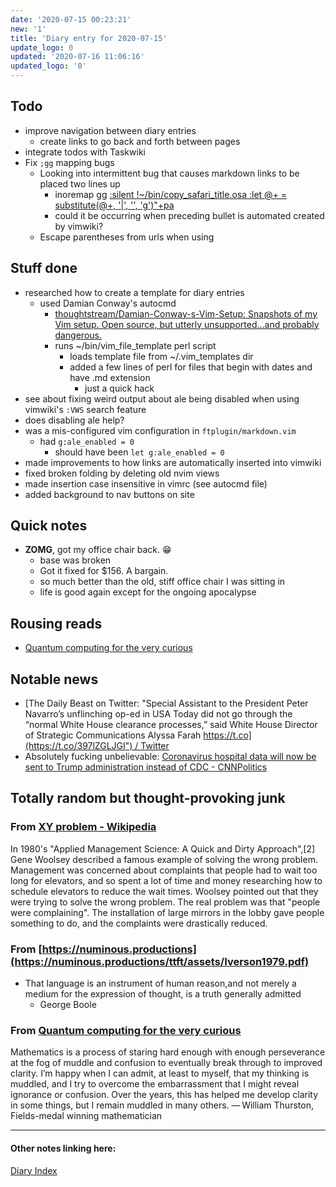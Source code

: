 ```yaml
---
date: '2020-07-15 00:23:21'
new: '1'
title: 'Diary entry for 2020-07-15'
update_logo: 0
updated: '2020-07-16 11:06:16'
updated_logo: '0'
---
```

## Todo
* improve navigation between diary entries
  * create links to go back and forth between pages
* integrate todos with Taskwiki
* Fix `;gg` mapping bugs
  * Looking into intermittent bug that causes markdown links to be placed two
    lines up
    * inoremap <Leader>gg [<esc>:silent !~/bin/copy_safari_title.osa <cr>:let @+ = substitute(@+, '\|', '', 'g')<cr>"+pa](/<esc>:silent-!~/bin/copy_safari_url.osa-<cr>"+pa)
    * could it be occurring when preceding bullet is automated created by
      vimwiki?
  * Escape parentheses from urls when using

## Stuff done
* researched how to create a template for diary entries
  * used Damian Conway's autocmd
    * [thoughtstream/Damian-Conway-s-Vim-Setup: Snapshots of my Vim setup. Open
      source, but utterly unsupported...and probably
      dangerous.](https://github.com/thoughtstream/Damian-Conway-s-Vim-Setup)
    * runs ~/bin/vim_file_template perl script
      * loads template file from ~/.vim_templates dir
      * added a few lines of perl for files that begin with dates and have .md
        extension
        * just a quick hack
* see about fixing weird output about ale being disabled when using vimwiki's
  `:VWS` search feature
 * does disabling ale help?
  * was a mis-configured vim configuration in `ftplugin/markdown.vim`
    * had `g:ale_enabled = 0`
      * should have been `let g:ale_enabled = 0`
* made improvements to how links are automatically inserted into vimwiki
* fixed broken folding by deleting old nvim views
* made <c-x><c-o> insertion case insensitive in vimrc (see autocmd file)
* added background to nav buttons on site

## Quick notes
* **ZOMG**, got my office chair back. 😁
  * base was broken
  * Got it fixed for $156. A bargain.
  * so much better than the old, stiff office chair I was sitting in
  * life is good again except for the ongoing apocalypse

## Rousing reads
* [Quantum computing for the very curious](https://quantum.country/qcvc)

## Notable news
* [The Daily Beast on Twitter: "Special Assistant to the President Peter Navarro’s unflinching op-ed in USA Today did not go through the “normal White House clearance processes,” said White House Director of Strategic Communications Alyssa Farah [https://t.co](https://t.co/397lZGLJGI") / Twitter](https://twitter.com/thedailybeast/status/1283390359943471105)
* Absolutely fucking unbelievable: [Coronavirus hospital data will now be sent to Trump administration instead of CDC - CNNPolitics](https://www.cnn.com/2020/07/14/politics/trump-administration-coronavirus-hospital-data-cdc/index.html?utm_term=link&utm_source=twCNN&utm_content=2020-07-15T10%3A30%3A07&utm_medium=social)

## Totally random but thought-provoking junk
### From [XY problem - Wikipedia](https://en.wikipedia.org/wiki/XY_problem)
In 1980's "Applied Management Science: A Quick and Dirty Approach",[2] Gene
Woolsey described a famous example of solving the wrong problem. Management was
concerned about complaints that people had to wait too long for elevators, and
so spent a lot of time and money researching how to schedule elevators to reduce
the wait times. Woolsey pointed out that they were trying to solve the wrong
problem. The real problem was that "people were complaining". The installation
of large mirrors in the lobby gave people something to do, and the complaints
were drastically reduced.

### From [https://numinous.productions](https://numinous.productions/ttft/assets/Iverson1979.pdf)
* That language is an instrument of human reason,and not merely a medium for the expression of thought, is a truth generally admitted
  * George Boole

### From [Quantum computing for the very curious](https://quantum.country/qcvc)

Mathematics is a process of staring hard enough with enough perseverance at the
fog of muddle and confusion to eventually break through to improved clarity. I’m
happy when I can admit, at least to myself, that my thinking is muddled, and I
try to overcome the embarrassment that I might reveal ignorance or confusion.
Over the years, this has helped me develop clarity in some things, but I remain
muddled in many others.  — William Thurston, Fields-medal winning mathematician

---
#### Other notes linking here:

[Diary Index](/diary)
